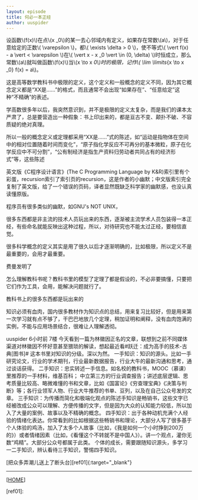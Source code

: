```yaml
---
layout: episode
title: 何必一本正经
author: uuspider
---
```

<script type="text/javascript" src="/MathJax.js?config=TeX-AMS-MML_HTMLorMML"></script>

设函数\\(f(x)\\)在点\\(x _0\\)的某一去心邻域内有定义，如果存在常数\\(a\\)，对于任意给定的正数\\( \varepsilon \\)，都\\( \exists \delta > 0 \\)，使不等式\\( \vert f(x) - a \vert < \varepsilon \\)在\\( \vert x - x _0 \vert \in (0, \delta) \\)时恒成立，那么常数\\(a\\)就叫做函数\\(f(x)\\)当\\(x \to x _0\\)时的极限，记作\\( \lim \limits_{x \to x _0} f(x) = a\\)。

这是高等数学教科书中极限的定义，这个定义和一般概念的定义不同，因为其它概念定义都是“XX是……”的格式，而且通常不会出现“如果存在”、“任意给定”这种“不精确”的表述。

学高数很多年以后，我突然意识到，并不是极限的定义太复杂，而是我们的课本太严肃了，总是要营造出一种假象：书上印出来的，都是亘古不变、颠扑不破、不容质疑的绝对真理。

所以一般的概念定义或定理都采用“XX是……”式的陈述，如“运动是指物体在空间中的相对位置随着时间而变化”，“原子指化学反应不可再分的基本微粒，原子在化学反应中不可分割”，“公有制经济是指生产资料归劳动者共同占有的经济形式”等，这些陈述




英文版《C程序设计语言》(The C Programming Language by K&R)索引里有个彩蛋，recursion索引了索引页的recursion，这是作者的小幽默；中文版索引完全复制了英文版，给了一个错误的页码，译者显然既缺乏科学家的幽默感，也没认真读懂原版。

程序员有很多类似的幽默，如GNU's NOT UNIX，

很多东西都是非主流的技术人员玩出来的东西，逐渐被主流学术人员包装得一本正经，有些命名就能反映出这种过程，所以，对待研究也不能太过正经，要相信直觉。

很多科学概念的定义其实是用了很久以后才逐渐明确的，比如极限，所以定义不是最重要的，会用才最重要。

费曼发明了


怎么理解教科书呢？教科书里的模型了定理了都是假设的，不必非要搞懂，只要把它们作为工具，会用，能解决问题就行了。


教科书上的很多东西都是玩出来的





知识必须有血肉，国内很多教材作为知识点的总结，用来复习比较好，但是用来第一次学习就有点不够了，干巴巴地放几个定理，稍加证明和阐释，没有血肉饱满的实例，不能与应用场景结合，很难让人理解透彻。

uuspider 6小时前
   7楼
今天看到一篇为林徽因正名的文章，联想到之前不同媒体渠道对林徽因不怀好意甚至猥琐的解读，想起最近看#跃迁：成为高手的技术-古典[图书]# 这本书里对知识的分级。深以为然。
一手知识：知识的源头。比如一手研究论文，行业的学术期刊，行业最新数据报告，行业大牛的最新沟通和思考，通过谈话获得。
二手知识：忠实转述一手信息。如名校的教科书，MOOC（慕课）里推荐的一手材料，维基百科； 中立第三方的行业调查报告；讲述底层逻辑、思考质量比较高、略微难懂的书和文章，比如《国富论》《穷查理宝典》《决策与判断》等；各行业领军人物、行业大牛推荐的书单、豆列，以及在自己公众号发的文章。
三手知识：为传播而简化和极端化观点的陈述手知识是畅销书，这些文字已经被改成公众可以理解、方便传播的文字，但是因为大众的认知能力较低，所以加入了大量的案例、故事以及不精确的概念。
四手知识：出于各种动机充满个人经验的情绪化表达。你常看到的比如根据这些畅销书和理论，大部分人写了很多基于个人体验的鸡汤，加入了太多个人故事（比如，《我是如何一个小时挣到200万的》）或者情绪因素（比如，《看懂这个不转就不是中国人》）。讲一个观点，灌你无数“鸡精”。大部分公众号都属于此类。
个体的成长，需要跟随知识源头，多学习一二手知识，辨认看待三手知识，警惕四手知识。



[把众多弄潮儿送上了断头台][ref01]{:target="_blank"}

***

[[HOME][episode]]

[episode]:http://about.uuspider.com/2019/06/02/episodeindex.html

[ref01]:
